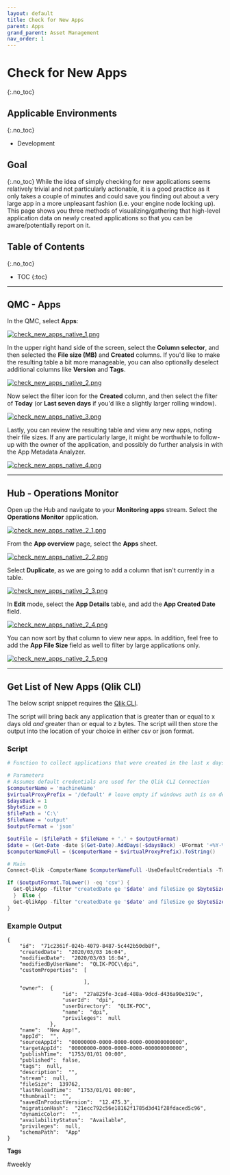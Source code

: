 ```yaml
---
layout: default
title: Check for New Apps
parent: Apps
grand_parent: Asset Management
nav_order: 1
---
```


# Check for New Apps <i class="fas fa-dolly-flatbed fa-xs" title="Shipped | Native Capability"></i> <i class="fas fa-file-code fa-xs" title="API | Requires Script"></i>
{:.no_toc}

## Applicable Environments
{:.no_toc}
- Development

## Goal
{:.no_toc}
While the idea of simply checking for new applications seems relatively trivial and not particularly actionable, it is a good practice as it only takes a couple of minutes and could save you finding out about a very large app in a more unpleasant fashion (i.e. your engine node locking up). This page shows you three methods of visualizing/gathering that high-level application data on newly created applications so that you can be aware/potentially report on it.

## Table of Contents
{:.no_toc}

* TOC
{:toc}
-------------------------

## QMC - Apps <i class="fas fa-dolly-flatbed fa-xs" title="Shipped | Native Capability"></i>

In the QMC, select **Apps**:

[![check_new_apps_native_1.png](images/check_new_apps_native_1.png)](https://raw.githubusercontent.com/qs-admin-guide/qs-admin-guide/master/docs/asset_management/apps/images/check_new_apps_native_1.png)

In the upper right hand side of the screen, select the **Column selector**, and then selected the **File size (MB)** and **Created** columns. If you'd like to make the resulting table a bit more manageable, you can also optionally deselect additional columns like **Version** and **Tags**.

[![check_new_apps_native_2.png](images/check_new_apps_native_2.png)](https://raw.githubusercontent.com/qs-admin-guide/qs-admin-guide/master/docs/asset_management/apps/images/check_new_apps_native_2.png)

Now select the filter icon for the **Created** column, and then select the filter of **Today** (or **Last seven days** if you'd like a slightly larger rolling window).

[![check_new_apps_native_3.png](images/check_new_apps_native_3.png)](https://raw.githubusercontent.com/qs-admin-guide/qs-admin-guide/master/docs/asset_management/apps/images/check_new_apps_native_3.png)

Lastly, you can review the resulting table and view any new apps, noting their file sizes. If any are particularly large, it might be worthwhile to follow-up with the owner of the application, and possibly do further analysis in with the App Metadata Analyzer.

[![check_new_apps_native_4.png](images/check_new_apps_native_4.png)](https://raw.githubusercontent.com/qs-admin-guide/qs-admin-guide/master/docs/asset_management/apps/images/check_new_apps_native_4.png)

-------------------------

## Hub - Operations Monitor <i class="fas fa-dolly-flatbed fa-xs" title="Shipped | Native Capability"></i>

Open up the Hub and navigate to your **Monitoring apps** stream. Select the **Operations Monitor** application.

[![check_new_apps_native_2_1.png](images/check_new_apps_native_2_1.png)](https://raw.githubusercontent.com/qs-admin-guide/qs-admin-guide/master/docs/asset_management/apps/images/check_new_apps_native_2_1.png)

From the **App overview** page, select the **Apps** sheet.

[![check_new_apps_native_2_2.png](images/check_new_apps_native_2_2.png)](https://raw.githubusercontent.com/qs-admin-guide/qs-admin-guide/master/docs/asset_management/apps/images/check_new_apps_native_2_2.png)

Select **Duplicate**, as we are going to add a column that isn't currently in a table.

[![check_new_apps_native_2_3.png](images/check_new_apps_native_2_3.png)](https://raw.githubusercontent.com/qs-admin-guide/qs-admin-guide/master/docs/asset_management/apps/images/check_new_apps_native_2_3.png)

In **Edit** mode, select the **App Details** table, and add the **App Created Date** field.

[![check_new_apps_native_2_4.png](images/check_new_apps_native_2_4.png)](https://raw.githubusercontent.com/qs-admin-guide/qs-admin-guide/master/docs/asset_management/apps/images/check_new_apps_native_2_4.png)

You can now sort by that column to view new apps. In addition, feel free to add the **App File Size** field as well to filter by large applications only.

[![check_new_apps_native_2_5.png](images/check_new_apps_native_2_5.png)](https://raw.githubusercontent.com/qs-admin-guide/qs-admin-guide/master/docs/asset_management/apps/images/check_new_apps_native_2_5.png)

-------------------------

## Get List of New Apps (Qlik CLI) <i class="fas fa-file-code fa-xs" title="API | Requires Script"></i>

The below script snippet requires the [Qlik CLI](../../tooling/qlik_cli.md).

The script will bring back any application that is greater than or equal to x days old _and_ greater than or equal to z bytes. The script will then store the output into the location of your choice in either csv or json format.

### Script
```powershell
# Function to collect applications that were created in the last x days over z size in bytes

# Parameters
# Assumes default credentials are used for the Qlik CLI Connection
$computerName = 'machineName'
$virtualProxyPrefix = '/default' # leave empty if windows auth is on default VP
$daysBack = 1
$byteSize = 0
$filePath = 'C:\'
$fileName = 'output'
$outputFormat = 'json'

$outFile = ($filePath + $fileName + '.' + $outputFormat)
$date = (Get-Date -date $(Get-Date).AddDays(-$daysBack) -UFormat '+%Y-%m-%dT%H:%M:%S.000Z').ToString()
$computerNameFull = ($computerName + $virtualProxyPrefix).ToString()

# Main
Connect-Qlik -ComputerName $computerNameFull -UseDefaultCredentials -TrustAllCerts

If ($outputFormat.ToLower() -eq 'csv') {
  Get-QlikApp -filter "createdDate ge '$date' and fileSize ge $byteSize" -full | ConvertTo-Csv -NoTypeInformation | Set-Content $outFile
  }  Else {
  Get-QlikApp -filter "createdDate ge '$date' and fileSize ge $byteSize" -full | ConvertTo-Json | Set-Content $outFile
} 
```

### Example Output
```
{
    "id":  "71c2361f-024b-4079-8487-5c442b50db8f",
    "createdDate":  "2020/03/03 16:04",
    "modifiedDate":  "2020/03/03 16:04",
    "modifiedByUserName":  "QLIK-POC\\dpi",
    "customProperties":  [

                         ],
    "owner":  {
                  "id":  "27a825fe-3cad-488a-9dcd-d436a90e319c",
                  "userId":  "dpi",
                  "userDirectory":  "QLIK-POC",
                  "name":  "dpi",
                  "privileges":  null
              },
    "name":  "New App!",
    "appId":  "",
    "sourceAppId":  "00000000-0000-0000-0000-000000000000",
    "targetAppId":  "00000000-0000-0000-0000-000000000000",
    "publishTime":  "1753/01/01 00:00",
    "published":  false,
    "tags":  null,
    "description":  "",
    "stream":  null,
    "fileSize":  139762,
    "lastReloadTime":  "1753/01/01 00:00",
    "thumbnail":  "",
    "savedInProductVersion":  "12.475.3",
    "migrationHash":  "21ecc792c56e18162f1785d3d41f28fdaced5c96",
    "dynamicColor":  "",
    "availabilityStatus":  "Available",
    "privileges":  null,
    "schemaPath":  "App"
}
```

**Tags**

#weekly
